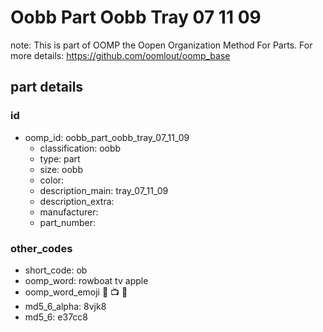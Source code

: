 # Oobb Part Oobb Tray 07 11 09  

note: This is part of OOMP the Oopen Organization Method For Parts. For more details: https://github.com/oomlout/oomp_base

##  part details





### id
* oomp_id: oobb_part_oobb_tray_07_11_09
  * classification: oobb
  * type: part
  * size: oobb
  * color: 
  * description_main: tray_07_11_09
  * description_extra: 
  * manufacturer: 
  * part_number: 

### other_codes
* short_code: ob
* oomp_word: rowboat tv apple
* oomp_word_emoji :rowboat: :tv: :apple:
* md5_6_alpha: 8vjk8
* md5_6: e37cc8